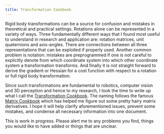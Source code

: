 ```yaml
---
title: Transformation Cookbook
---
```


Rigid body transformations can be a source for confusion and mistakes
in theoretical and practical settings. 
Rotations alone can be represented in a variety of ways. Three
fundamentally different ways that I found most useful to understand in
research and application are: rotation matrices, unit quaternions and
axis-angles. There are connections between all three representations
that can be exploited if properly used.
Another common problem is notation: mistakes are preprogrammed if one
is not careful to explicitly denote from which coordinate system into
which other coordinate system a transformation transforms.
And finally it is not straight forward to derive the gradient or
Hessian for a cost function with respect to a rotation or full rigid
body transformation.

Since such transformations are fundamental to
robotics, computer vision and 3D perception and hence to my research, I
took the time to write up what I call the 
[Transformation
Cookbook](/docs/straubTransformationCookbook.pdf). The naming
follows the famous [Matrix
Cookbook](https://www.math.uwaterloo.ca/~hwolkowi/matrixcookbook.pdf)
which has helped me figure out some pretty hairy matrix derivatives.
I hope it will help clarify aforementioned issues,
prevent some mistakes, and condense all necessary information into one
document.

This is work in progress. Please alert me to any problems you find,
things you would like to have added or things that are unclear.
